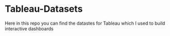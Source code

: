 # Tableau-Datasets #        

Here in this repo you can find the datastes for Tableau which I used to build interactive dashboards          
     
    
       
   
    
  
      
  
    
 
